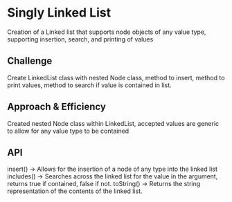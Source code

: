# Singly Linked List
Creation of a Linked list that supports node objects of any value type, supporting insertion, search, and printing of values

## Challenge
Create LinkedList class with nested Node class, method to insert, method to print values, method to search if value is contained in list.

## Approach & Efficiency
Created nested Node class within LinkedList, accepted values are generic to allow for any value type to be contained

## API
insert() -> Allows for the insertion of a node of any type into the linked list
includes() -> Searches across the linked list for the value in the argument, returns true if contained, false if not.
toString() -> Returns the string representation of the contents of the linked list.